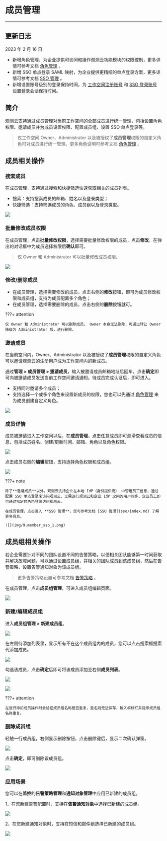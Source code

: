 # 成员管理
---

## 更新日志

2023 年 2 月 16 日

- 新增角色管理，为企业提供可访问和操作观测云功能模块的权限控制，更多详情可参考文档 [角色管理](role-management.md) 。
- 新增 SSO 单点登录 SAML 映射，为企业提供更精细的单点登录方案，更多详情可参考文档 [SSO 管理](sso/index.md) 。
- 新增设置账号级别的登录保持时间，为 [工作空间注册账号](../management/account-management.md#login-hold-time) 和 [SSO 登录账号](sso/index.md#login-hold-time) 设置登录会话保持时间。

## 简介

观测云支持通过成员管理对当前工作空间的全部成员进行统一管理，包括设置角色权限、邀请成员并为成员设置权限、配置成员组、设置 SSO 单点登录等。

> 仅工作空间 Owner、Administrator 以及被授权了**成员管理**权限的自定义角色可对成员进行统一管理。更多角色说明可参考文档 [角色管理](role-management.md) 。

## 成员相关操作

### 搜索成员

在成员管理，支持通过搜索和快捷筛选快速获取相关的成员列表。

- 搜索：支持搜索成员的邮箱、姓名以及登录类型；    
- 快捷筛选：支持筛选成员的角色、成员组以及登录类型。

![](img/8.member_10.png)

### 批量修改成员权限

在成员管理，点击**批量修改权限**，选择需要批量修改权限的成员，点击**修改**，在弹出的对话框中为成员选择权限后**确认**即可。

> 仅 Owner 和 Administrator 可以批量修改成员权限。

![](img/8.member_3.png)

### 修改/删除成员

- 在成员管理，选择需要修改的成员，点击右侧的**修改**按钮，即可为成员修改权限和成员组，支持为成员配置多个角色；     
- 在成员管理，选择需要删除的成员，点击右侧的**删除**按钮就可。  

???+ attention

    仅 Owner 和 Administrator 可以删除成员， Owner 本身无法删除，可通过转让 Owner 降级为 Administrator 后，进行删除。

### 邀请成员

在当前空间内，Owner、Administrator 以及被授权了**成员管理**权限的自定义角色可以邀请观测云的注册用户成为工作空间内的新成员。

通过**管理 > 成员管理 > 邀请成员**，输入被邀请成员邮箱地址后回车，点击**确定**即可向被邀请成员发送当前工作空间邀请通知。待成员完成认证后，即可进入。

- 支持同时邀请多个成员；
- 支持选择一个或多个角色来设置新成员的权限，您也可以先通过 [角色管理](role-management.md) 来为成员创建自定义角色。

![](img/8.member_1.png)

### 成员详情

成员被邀请进入工作空间以后，在**成员管理**，点击任意成员即可测滑查看成员的信息，包括成员姓名、创建/更新时间、邮箱、角色以及角色权限。

![](img/8.member_7.png)

点击成员右侧的**编辑**按钮，支持选择角色权限和成员组。

![](img/8.member_8.png)

???+ note

    除了**邀请成员**以外，观测云支持企业在本地 IdP（身份提供商） 中管理员工信息，通过配置 SSO 单点登录来访问观测云，无需进行观测云和企业 IdP 之间的用户同步，企业员工即可通过指定的角色登录访问观测云。

    在成员管理，点击进入 **SSO 管理**，您可参考文档 [SSO 管理](sso/index.md) 了解更多信息。

    ![](img/9.member_sso_1.png)

## 成员组相关操作

若企业需要针对不同的团队设置不同的告警策略，以便相关团队能够第一时间获取并解决故障问题，可以通过设置成员组，并相关的团队成员到该成员组，然后在告警策略，设置告警通知对象为该成员组。

> 更多告警策略设置可参考文档 [告警策略](../monitoring/alert-setting.md) 。

在成员管理，点击**成员组管理**，可进入成员组编辑页面。

![](img/8.member_9.png)

### 新建/编辑成员组

进入**成员组管理 > 新建成员组**。

![](img/1-member-3.jpeg)

在左侧待添加列表里，显示所有不在这个成员组内的成员，您可以点击搜索框搜索代添加成员。

![](img/1-member-4.jpeg)

勾选该成员，点击**确定**后即可将该成员添加至右侧**成员列表**。

![](img/1-member-5.jpeg)

![](img/1-member-6.jpeg)

???+ attention

    在进行添加成员操作时会验证成员组名称是否重复，重名则无法保存，输入框标红并提示成员组名称重复。

### 删除成员组

轻触一行成员组，右侧显示删除按钮，点击删除键后，显示二次确认弹窗。

![](img/1-member-1.jpeg)

点击**确定**，即可删除该成员组。

![](img/1-member-2.png)

### 应用场景

您可以在**监控**的**告警策略管理**和**通知对象管理**中应用已新建的成员组。

1、在您新建告警配置时，支持在**告警通知对象**中选择已新建的成员组。

![](img/1-member-management-1.jpeg)

2、在您新建通知对象时，支持在短信和邮件组选择已新建的成员组。

![](img/1-member-management-2.png)